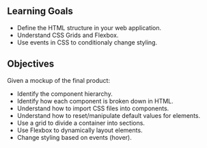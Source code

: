 ## Learning Goals

- Define the HTML structure in your web application.
- Understand CSS Grids and Flexbox.
- Use events in CSS to conditionaly change styling.

## Objectives

Given a mockup of the final product:

- Identify the component hierarchy.
- Identify how each component is broken down in HTML.
- Understand how to import CSS files into components.
- Understand how to reset/manipulate default values for elements.
- Use a grid to divide a container into sections.
- Use Flexbox to dynamically layout elements.
- Change styling based on events (hover).
